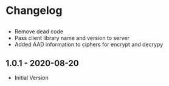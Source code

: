 # Changelog

## 
* Remove dead code
* Pass client library name and version to server
* Added AAD information to ciphers for encrypt and decrypy

## 1.0.1 - 2020-08-20
* Initial Version
